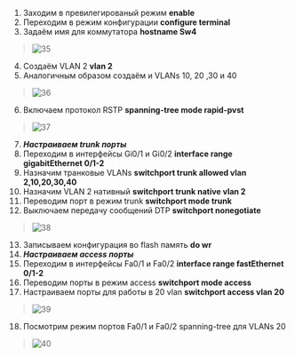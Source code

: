 1. Заходим в превилегированый режим **enable**
2. Переходим в режим конфигурации **configure terminal**
3. Задаём имя для коммутатора **hostname Sw4**
>![35](https://user-images.githubusercontent.com/112701413/190747781-364ca577-2160-45f8-876b-33bcc9af2b0c.jpg)
4. Создаём VLAN 2  **vlan 2**
5. Аналогичным образом создаём и VLANs 10, 20 ,30 и 40
> ![36](https://user-images.githubusercontent.com/112701413/190748850-311fbb10-2d15-401d-aa12-4407cca33cf3.jpg)
6. Включаем протокол RSTP **spanning-tree mode rapid-pvst**
>![37](https://user-images.githubusercontent.com/112701413/190750754-4024ea15-61c8-4d49-b590-16c643a4f469.jpg)
7. ***Настраиваем trunk порты***
8. Переходим в интерфейсы Gi0/1 и Gi0/2 **interface range gigabitEthernet 0/1-2**
9. Назначим транковые VLANs **switchport trunk allowed vlan 2,10,20,30,40**
10. Назначим VLAN 2 нативный **switchport trunk native vlan 2**
11. Переводим порт в режим trunk **switchport mode trunk**
12. Выключаем передачу сообщений DTP **switchport nonegotiate**
>![38](https://user-images.githubusercontent.com/112701413/190756212-ccea3f57-41e3-477b-9914-450479dd3242.jpg)
13. Записываем конфигурация во flash память **do wr**
14. ***Настраиваем access порты***
15. Переходим в интерфейсы Fa0/1 и Fa0/2 **interface range fastEthernet 0/1-2**
16. Переводим порты в режим access **switchport mode access**
17. Настраиваем порты для работы в 20 vlan **switchport access vlan 20**
>![39](https://user-images.githubusercontent.com/112701413/190769732-1609b543-fa4a-4ee5-89d4-fbfaf6b0e44c.jpg)
18. Посмотрим режим портов Fa0/1 и Fa0/2 spanning-tree для VLANs 20
>![40](https://user-images.githubusercontent.com/112701413/190782820-5479234b-6cdb-4360-98d1-40b34ea45417.jpg)
